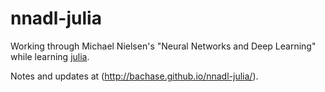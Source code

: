 nnadl-julia
===========

Working through Michael Nielsen's "Neural Networks and Deep Learning" while learning [julia](http://julialang.org/). 

Notes and updates at (http://bachase.github.io/nnadl-julia/).
